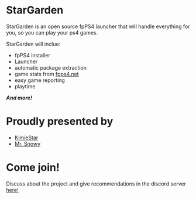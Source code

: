 # StarGarden
StarGarden is an open source fpPS4 launcher that will handle everything for you, so you can play your ps4 games.

StarGarden will inclue:

- fpPS4 installer
- Launcher
- automatic package extraction
- game stats from [fpps4.net](https://fpps4.net)
- easy game reporting
- playtime     

***And more!***



# Proudly presented by
- [KimieStar](https://github.com/KimieStar)
- [Mr. Snowy](https://github.com/MrSn0wy)



# Come join!
Discuss about the project and give recommendations in the discord server [here!](https://discord.gg/V74EWXgxq)
